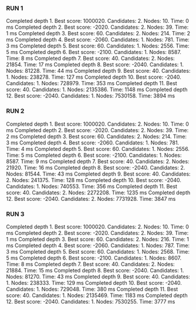 ### RUN 1
Completed depth 1. Best score: 1000020. Candidates: 2. Nodes: 10. Time: 0 ms
Completed depth 2. Best score: -2020. Candidates: 2. Nodes: 39. Time: 1 ms
Completed depth 3. Best score: 60. Candidates: 2. Nodes: 214. Time: 2 ms
Completed depth 4. Best score: -2060. Candidates: 1. Nodes: 781. Time: 3 ms
Completed depth 5. Best score: 60. Candidates: 1. Nodes: 2556. Time: 5 ms
Completed depth 6. Best score: -2100. Candidates: 1. Nodes: 8587. Time: 8 ms
Completed depth 7. Best score: 40. Candidates: 2. Nodes: 21854. Time: 17 ms
Completed depth 8. Best score: -2040. Candidates: 1. Nodes: 81228. Time: 44 ms
Completed depth 9. Best score: 40. Candidates: 1. Nodes: 238278. Time: 127 ms
Completed depth 10. Best score: -2040. Candidates: 1. Nodes: 728979. Time: 353 ms
Completed depth 11. Best score: 40. Candidates: 1. Nodes: 2135386. Time: 1148 ms
Completed depth 12. Best score: -2040. Candidates: 1. Nodes: 7530158. Time: 3894 ms

### RUN 2
Completed depth 1. Best score: 1000020. Candidates: 2. Nodes: 10. Time: 0 ms
Completed depth 2. Best score: -2020. Candidates: 2. Nodes: 39. Time: 2 ms
Completed depth 3. Best score: 60. Candidates: 2. Nodes: 214. Time: 3 ms
Completed depth 4. Best score: -2060. Candidates: 1. Nodes: 781. Time: 4 ms
Completed depth 5. Best score: 60. Candidates: 1. Nodes: 2556. Time: 5 ms
Completed depth 6. Best score: -2100. Candidates: 1. Nodes: 8587. Time: 9 ms
Completed depth 7. Best score: 40. Candidates: 2. Nodes: 21920. Time: 16 ms
Completed depth 8. Best score: -2040. Candidates: 2. Nodes: 81544. Time: 43 ms
Completed depth 9. Best score: 40. Candidates: 2. Nodes: 241375. Time: 128 ms
Completed depth 10. Best score: -2040. Candidates: 1. Nodes: 740553. Time: 356 ms
Completed depth 11. Best score: 40. Candidates: 2. Nodes: 2272208. Time: 1235 ms
Completed depth 12. Best score: -2040. Candidates: 2. Nodes: 7731928. Time: 3847 ms

### RUN 3
Completed depth 1. Best score: 1000020. Candidates: 2. Nodes: 10. Time: 0 ms
Completed depth 2. Best score: -2020. Candidates: 2. Nodes: 39. Time: 1 ms
Completed depth 3. Best score: 60. Candidates: 2. Nodes: 216. Time: 1 ms
Completed depth 4. Best score: -2060. Candidates: 1. Nodes: 787. Time: 3 ms
Completed depth 5. Best score: 60. Candidates: 1. Nodes: 2568. Time: 5 ms
Completed depth 6. Best score: -2100. Candidates: 1. Nodes: 8607. Time: 8 ms
Completed depth 7. Best score: 40. Candidates: 2. Nodes: 21884. Time: 15 ms
Completed depth 8. Best score: -2040. Candidates: 1. Nodes: 81270. Time: 43 ms
Completed depth 9. Best score: 40. Candidates: 1. Nodes: 238333. Time: 129 ms
Completed depth 10. Best score: -2040. Candidates: 1. Nodes: 729048. Time: 380 ms
Completed depth 11. Best score: 40. Candidates: 1. Nodes: 2135469. Time: 1183 ms
Completed depth 12. Best score: -2040. Candidates: 1. Nodes: 7530255. Time: 3777 ms